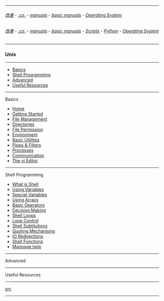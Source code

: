 
---

###### [改善](https://github.com/ttltrk/0C/blob/master/README.MD) - [.co.](https://github.com/ttltrk/PRG/blob/master/CODING.MD) - [manuals](https://github.com/ttltrk/PRG/blob/master/MAN.MD) - [basic manuals](https://github.com/ttltrk/PRG/blob/master/MANUALS.MD) - [Operating System](https://github.com/ttltrk/ELSE/blob/master/BMOS/BMOS.MD)


###### [改善](https://github.com/ttltrk/0C/blob/master/README.MD) - [.co.](https://github.com/ttltrk/PRG/blob/master/CODING.MD) - [manuals](https://github.com/ttltrk/PRG/blob/master/MAN.MD) - [basic manuals](https://github.com/ttltrk/PRG/blob/master/MANUALS.MD) - [Scripts](https://github.com/ttltrk/PRG/blob/master/PY/DOC/SC/SC.MD) - [Python](https://github.com/ttltrk/PRG/blob/master/PY/DOC/OPYM/OPYM.MD) - [Operating System](https://github.com/ttltrk/PRG/blob/master/PY/DOC/OPYM/12/OS.MD)

---

### Unix 

---

* [Basics]()
* [Shell Programming]()
* [Advanced]()
* [Useful Resources]()

---

Basics

* <a href="https://github.com/ttltrk/ELSE/blob/master/SHELL/BUM/01/Home.MD">Home</a>
* <a href="https://github.com/ttltrk/ELSE/blob/master/SHELL/BUM/02/GET_STA.MD">Getting Started</a>
* <a href="https://github.com/ttltrk/ELSE/blob/master/SHELL/BUM/03/FIMA.MD">File Management</a>
* <a href="#">Directories</a>
* <a href="#">File Permission</a>
* <a href="#">Environment</a>
* <a href="#">Basic Utilities</a>
* <a href="#">Pipes & Filters</a>
* <a href="#">Processes</a>
* <a href="#">Communication</a>
* <a href="#">The vi Editor</a>

---

Shell Programming

* <a href="https://github.com/ttltrk/ELSE/blob/master/SHELL/BUM/SH_01/SHELL.MD">What is Shell</a>
* <a href="https://github.com/ttltrk/ELSE/blob/master/SHELL/BUM/SH_02/VARIABLES.MD">Using Variables</a>
* <a href="https://github.com/ttltrk/ELSE/blob/master/SHELL/BUM/SH_02/SPEC_VAR.MD">Special Variables</a>
* <a href="#">Using Arrays</a>
* <a href="#">Basic Operators</a>
* <a href="#">Decision Making</a>
* <a href="#">Shell Loops</a>
* <a href="#">Loop Control</a>
* <a href="#">Shell Subtitutions</a>
* <a href="#">Quoting Mechanisms</a>
* <a href="#">IO Redirections</a>
* <a href="#">Shell Functions</a>
* <a href="#">Manpage help</a>

---

Advanced

---

Useful Resources

---

[src](https://www.tutorialspoint.com/unix/unix-useful-commands.htm)

---
